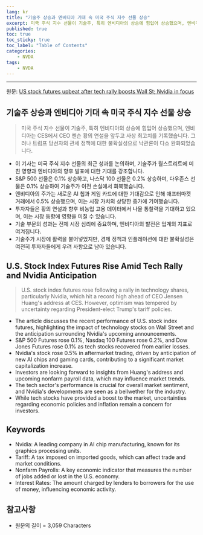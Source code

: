 ```yaml
---
lang: kr
title: "기술주 상승과 엔비디아 기대 속 미국 주식 지수 선물 상승"
excerpt: 미국 주식 지수 선물이 기술주, 특히 엔비디아의 상승에 힘입어 상승했으며, 엔비디아는 CES에서 CEO 젠슨 황의 연설을 앞두고 사상 최고치를 기록했습니다. 그러나 트럼프 당선자의 관세 정책에 대한 불확실성으로 낙관론이 다소 완화되었습니다.
published: true
toc: true
toc_sticky: true
toc_label: "Table of Contents"
categories:
    - NVDA
tags:
    - NVDA
---
```


---

  원문: [US stock futures upbeat after tech rally boosts Wall St; Nvidia in focus](https://www.investing.com/news/stock-market-news/us-stock-futures-upbeat-after-tech-rally-boosts-wall-st-nvidia-in-focus-3798849)

## 기술주 상승과 엔비디아 기대 속 미국 주식 지수 선물 상승

> 미국 주식 지수 선물이 기술주, 특히 엔비디아의 상승에 힘입어 상승했으며, 엔비디아는 CES에서 CEO 젠슨 황의 연설을 앞두고 사상 최고치를 기록했습니다. 그러나 트럼프 당선자의 관세 정책에 대한 불확실성으로 낙관론이 다소 완화되었습니다.


- 이 기사는 미국 주식 지수 선물의 최근 성과를 논의하며, 기술주가 월스트리트에 미친 영향과 엔비디아의 향후 발표에 대한 기대를 강조합니다.
- S&P 500 선물은 0.1% 상승하고, 나스닥 100 선물은 0.2% 상승하며, 다우존스 선물은 0.1% 상승하여 기술주가 이전 손실에서 회복했습니다.
- 엔비디아의 주가는 새로운 AI 칩과 게임 카드에 대한 기대감으로 인해 애프터마켓 거래에서 0.5% 상승했으며, 이는 시장 가치의 상당한 증가에 기여했습니다.
- 투자자들은 황의 연설과 향후 비농업 고용 데이터에서 나올 통찰력을 기대하고 있으며, 이는 시장 동향에 영향을 미칠 수 있습니다.
- 기술 부문의 성과는 전체 시장 심리에 중요하며, 엔비디아의 발전은 업계의 지표로 여겨집니다.
- 기술주가 시장에 활력을 불어넣었지만, 경제 정책과 인플레이션에 대한 불확실성은 여전히 투자자들에게 우려 사항으로 남아 있습니다.

## U.S. Stock Index Futures Rise Amid Tech Rally and Nvidia Anticipation

> U.S. stock index futures rose following a rally in technology shares, particularly Nvidia, which hit a record high ahead of CEO Jensen Huang's address at CES. However, optimism was tempered by uncertainty regarding President-elect Trump's tariff policies.


- The article discusses the recent performance of U.S. stock index futures, highlighting the impact of technology stocks on Wall Street and the anticipation surrounding Nvidia's upcoming announcements.
- S&P 500 Futures rose 0.1%, Nasdaq 100 Futures rose 0.2%, and Dow Jones Futures rose 0.1% as tech stocks recovered from earlier losses.
- Nvidia's stock rose 0.5% in aftermarket trading, driven by anticipation of new AI chips and gaming cards, contributing to a significant market capitalization increase.
- Investors are looking forward to insights from Huang's address and upcoming nonfarm payroll data, which may influence market trends.
- The tech sector's performance is crucial for overall market sentiment, and Nvidia's developments are seen as a bellwether for the industry.
- While tech stocks have provided a boost to the market, uncertainties regarding economic policies and inflation remain a concern for investors.

## Keywords

- Nvidia: A leading company in AI chip manufacturing, known for its graphics processing units.
- Tariff: A tax imposed on imported goods, which can affect trade and market conditions.
- Nonfarm Payrolls: A key economic indicator that measures the number of jobs added or lost in the U.S. economy.
- Interest Rates: The amount charged by lenders to borrowers for the use of money, influencing economic activity.

## 참고사항

- 원문의 길이 = 3,059 Characters

